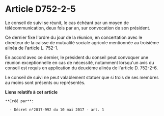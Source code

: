 # Article D752-2-5

Le conseil de suivi se réunit, le cas échéant par un moyen de télécommunication, deux fois par an, sur convocation de son
président.

Ce dernier fixe l'ordre du jour de la réunion, en concertation avec le directeur de la caisse de mutualité sociale agricole
mentionnée au troisième alinéa de l'article L. 752-1.

En accord avec ce dernier, le président du conseil peut convoquer une réunion exceptionnelle en cas de nécessité, notamment
lorsqu'un avis du conseil est requis en application du deuxième alinéa de l'article D. 752-2-6.

Le conseil de suivi ne peut valablement statuer que si trois de ses membres au moins sont présents ou représentés.

**Liens relatifs à cet article**

	**Créé par**:

	  - Décret n°2017-992 du 10 mai 2017 - art. 1

